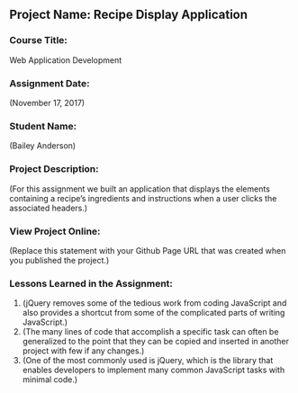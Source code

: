## Project Name:  Recipe Display Application

### Course Title:
Web Application Development

### Assignment Date:  
(November 17, 2017)

### Student Name:  
(Bailey Anderson)

### Project Description:
(For this assignment we built an application that displays the elements containing a recipe’s ingredients and instructions when a user clicks the associated headers.)

### View Project Online:
(Replace this statement with your Github Page URL that was created when you 
 published the project.)

### Lessons Learned in the Assignment:
1. (jQuery removes some of the tedious work from coding JavaScript and also provides a shortcut from some of the complicated parts of writing JavaScript.)
2. (The many lines of code that accomplish a specific task can often be generalized to the point that they can be copied and inserted in another project with few if any changes.)
3. (One of the most commonly used is jQuery, which is the library that enables developers to implement many common JavaScript tasks with minimal code.)

